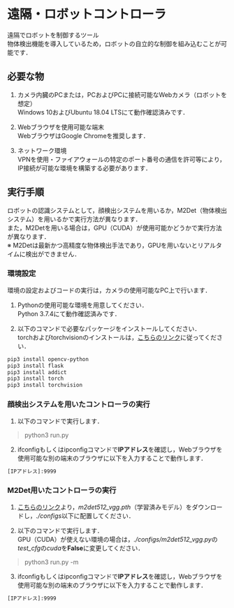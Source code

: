 # 遠隔・ロボットコントローラ
遠隔でロボットを制御するツール
<br>
物体検出機能を導入しているため，ロボットの自立的な制御を組み込むことが可能です．

## 必要な物
1. カメラ内臓のPCまたは，PCおよびPCに接続可能なWebカメラ（ロボットを想定）<br>
Windows 10およびUbuntu 18.04 LTSにて動作確認済みです．<br>

2. Webブラウザを使用可能な端末<br>
WebブラウザはGoogle Chromeを推奨します．<br>

3. ネットワーク環境<br>
VPNを使用・ファイアウォールの特定のポート番号の通信を許可等により，IP接続が可能な環境を構築する必要があります．

## 実行手順
ロボットの認識システムとして，顔検出システムを用いるか，M2Det（物体検出システム）を用いるかで実行方法が異なります．
<br>
また，M2Detを用いる場合は，GPU（CUDA）が使用可能かどうかで実行方法が異なります．
<br>
※ M2Detは最新かつ高精度な物体検出手法であり，GPUを用いないとリアルタイムに検出ができません．

### 環境設定
環境の設定およびコードの実行は，カメラの使用可能なPC上で行います．
1. Pythonの使用可能な環境を用意してください．<br>
Python 3.7.4にて動作確認済みです．<br>

2. 以下のコマンドで必要なパッケージをインストールしてください．<br>
torchおよびtorchvisionのインストールは，[こちらのリンク](https://pytorch.org/get-started/locally/)に従ってください．

```sh
pip3 install opencv-python
pip3 install flask
pip3 install addict
pip3 install torch
pip3 install torchvision
```

### 顔検出システムを用いたコントローラの実行
1. 以下のコマンドで実行します．
 > python3 run.py

2. ifconfigもしくはipconfigコマンドで**IPアドレス**を確認し，Webブラウザを使用可能な別の端末のブラウザに以下を入力することで動作します．
```sh
[IPアドレス]:9999
```

### M2Det用いたコントローラの実行
1. [こちらのリンク](https://drive.google.com/file/d/1NM1UDdZnwHwiNDxhcP-nndaWj24m-90L/)より，*m2det512_vgg.pth*（学習済みモデル）をダウンロードし，*./configs*以下に配置してください．

2. 以下のコマンドで実行します．<br>
GPU（CUDA）が使えない環境の場合は，*./configs/m2det512_vgg.py*の*test_cfg*の*cuda*を**False**に変更してください．
 > python3 run.py -m

3. ifconfigもしくはipconfigコマンドで**IPアドレス**を確認し，Webブラウザを使用可能な別の端末のブラウザに以下を入力することで動作します．
```sh
[IPアドレス]:9999
```
